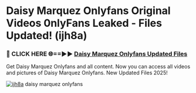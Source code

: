 # Daisy Marquez Onlyfans Original Videos 0nlyFans Leaked - Files Updated! (ijh8a)

<h3>🔴 CLICK HERE 🌐==►► <a href="https://tinyurl.com/2jnfzry5" rel="nofollow">Daisy Marquez Onlyfans Updated Files</a></h3>

Get Daisy Marquez Onlyfans and all content. Now you can access all videos and pictures of Daisy Marquez Onlyfans. New Updated Files 2025!

[![ijh8a](https://i.imgur.com/GyGTBgg.gif)](https://tinyurl.com/2jnfzry5)
daisy marquez onlyfans